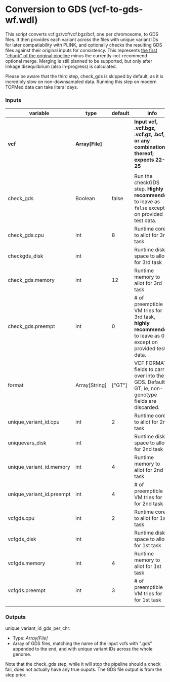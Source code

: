 # Conversion to GDS (vcf-to-gds-wf.wdl)
This script converts vcf.gz/vcf/vcf.bgz/bcf, one per chromosome, to GDS files. It then provides each variant across the files with unique variant IDs for later compatiability with PLINK, and optionally checks the resulting GDS files against their original inputs for consistency. This represents [the first "chunk" of the original pipeline](https://github.com/UW-GAC/analysis_pipeline#conversion-to-gds) minus the currently-not-recommend optional merge. Merging is still planned to be supported, but only after linkage disequilbrium (also in-progress) is calculated.

Please be aware that the third step, check_gds is skipped by default, as it is incredibly slow on non-downsampled data. Running this step on modern TOPMed data can take literal days.  

### Inputs
| variable          	| type          	| default 	| info                                                                                                                        	|
|-------------------	|---------------	|---------	|-----------------------------------------------------------------------------------------------------------------------------	|
| **vcf**               	| **Array[File]**   	|         	| **Input vcf, .vcf.bgz, .vcf.gz, .bcf, or any combination thereof; expects 22-25**                                                              	|
|                   |           |         	|                                            	|
| check_gds         | Boolean   | false   	| Run the checkGDS step. **Highly recommended** to leave as `false` except on provided test data. 	|
| check_gds.cpu		| int 		| 8			| Runtime cores to allot for 3rd task           |
| checkgds_disk     | int       |         	| Runtime disk space to allot for 3rd task    	|
| check_gds.memory  | int       | 12       	| Runtime memory to allot for 3rd task   	    |
| check_gds.preempt | int       | 0       	| # of preemptible VM tries for 3rd task, **highly recommended** to leave as 0 except on provided test data. |
| format            | Array[String] | ["GT"]| VCF FORMAT fields to carry over into the GDS. Default is GT, ie, non-genotype fields are discarded. |
| unique_variant_id.cpu	| int 	| 2			| Runtime cores to allot for 2nd task           |
| uniquevars_disk   	| int   |         	| Runtime disk space to allot for 2nd task    	|
| unique_variant_id.memory 	| int  | 4      | Runtime memory to allot for 2nd task          |
| unique_variant_id.preempt | int  | 4      | # of preemptible VM tries for for 2nd task    |
| vcfgds.cpu			| int   | 2			| Runtime cores to allot for 1st task           |
| vcfgds_disk       	| int   |         	| Runtime disk space to allot for 1st task      |
| vcfgds.memory     	| int   | 4       	| Runtime memory to allot for 1st task      	|
| vcfgds.preempt     	| int   | 3       	| # of preemptible VM tries for for 1st task   	|
|                   	|       |         	|                                               |

### Outputs
unique_variant_id_gds_per_chr:
* Type: *Array[File]*
* Array of GDS files, matching the name of the input vcfs with ".gds" appended to the end, and with unique variant IDs across the whole genome.  
  
Note that the check_gds step, while it will stop the pipeline should a check fail, does not actually have any true ouputs. The GDS file output is from the step prior.